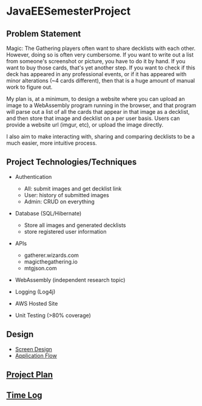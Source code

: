 # JavaEESemesterProject

## Problem Statement

Magic: The Gathering players often want to share 
decklists with each other. However, doing so is often
very cumbersome. If you want to write out a list from
someone's screenshot or picture, you have to do it by hand.
If you want to buy those cards, that's yet another step.
If you want to check if this deck has appeared in any professional events,
or if it has appeared with minor alterations (~4 cards different), then
that is a huge amount of manual work to figure out.

My plan is, at a minimum, to design a website where you can upload
an image to a WebAssembly program running in the browser, and that program will parse out
a list of all the cards that appear in that image as a decklist, and then
store that image and decklist on a per user basis. Users can provide
a website url (imgur, etc), or upload the image directly.

I also aim to make interacting with, sharing and comparing decklists to be
a much easier, more intuitive process. 


## Project Technologies/Techniques

* Authentication
  * All: submit images and get decklist link
  * User: history of submitted images
  * Admin: CRUD on everything
  
* Database (SQL/Hibernate)
  * Store all images and generated decklists
  * store registered user information

* APIs
  * gatherer.wizards.com
  * magicthegathering.io
  * mtgjson.com

* WebAssembly (independent research topic)

* Logging (Log4j)

* AWS Hosted Site

* Unit Testing (>80% coverage)

## Design

  * [Screen Design](design/screens.md)
  * [Application Flow](design/appFlow.md)  
  
## [Project Plan](design/projectPlan.md)
## [Time Log](design/timeLog.md)